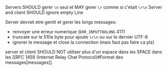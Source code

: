 
Servers SHOULD gerer `\n` seul et MAY gerer `\r` comme si c'etait `\r\n`
Server and client SHOULD ignore empty Line

Server devrait etre gentil et gerer les longs messages:
- renvoyer une erreur numerique (`ERR_INPUTTOOLONG` 417)
- truncate sur le 510e byte pour ajoute `\r\n` ou sur le dernier UTF-8
- ignorer le message et close la connection (mais faut pas faire ca plz)

server et client SHOULD NOT utiliser plus d'un espace dans les SPACE dans les [[RFC 1459 (Internet Relay Chat Protocol)#Format des messages|messages]]. 